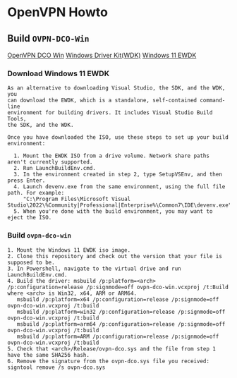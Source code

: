 # OpenVPN Howto

## Build `OVPN-DCO-Win`

[OpenVPN DCO Win](https://github.com/OpenVPN/ovpn-dco-win/blob/master/README.md)
[Windows Driver Kit(WDK)](https://learn.microsoft.com/en-us/windows-hardware/drivers/download-the-wdk)
[Windows 11 EWDK](https://learn.microsoft.com/en-us/windows-hardware/drivers/download-the-wdk)

### Download Windows 11 EWDK

```
As an alternative to downloading Visual Studio, the SDK, and the WDK, you
can download the EWDK, which is a standalone, self-contained command-line
environment for building drivers. It includes Visual Studio Build Tools,
the SDK, and the WDK.

Once you have downloaded the ISO, use these steps to set up your build environment:

  1. Mount the EWDK ISO from a drive volume. Network share paths aren't currently supported.
  2. Run LaunchBuildEnv.cmd.
  3. In the environment created in step 2, type SetupVSEnv, and then press Enter.
  4. Launch devenv.exe from the same environment, using the full file path. For example:
     "C:\Program Files\Microsoft Visual Studio\2022\%Community|Professional|Enterprise%\Common7\IDE\devenv.exe"
  5. When you're done with the build environment, you may want to eject the ISO.
```

### Build `ovpn-dco-win`

```
1. Mount the Windows 11 EWDK iso image.
2. Clone this repository and check out the version that your file is supposed to be.
3. In Powershell, navigate to the virtual drive and run LaunchBuildEnv.cmd.
4. Build the driver: msbuild /p:platform=<arch> /p:configuration=release /p:signmode=off ovpn-dco-win.vcxproj /t:Build where <arch> is Win32, x64, ARM or ARM64.
   msbuild /p:platform=x64 /p:configuration=release /p:signmode=off ovpn-dco-win.vcxproj /t:build
   msbuild /p:platform=win32 /p:configuration=release /p:signmode=off ovpn-dco-win.vcxproj /t:build
   msbuild /p:platform=arm64 /p:configuration=release /p:signmode=off ovpn-dco-win.vcxproj /t:build
   msbuild /p:platform=ARM /p:configuration=release /p:signmode=off ovpn-dco-win.vcxproj /t:build
5. Check that <arch>/Release/ovpn-dco.sys and the file from step 1 have the same SHA256 hash.
6. Remove the signature from the ovpn-dco.sys file you received: signtool remove /s ovpn-dco.sys
```
